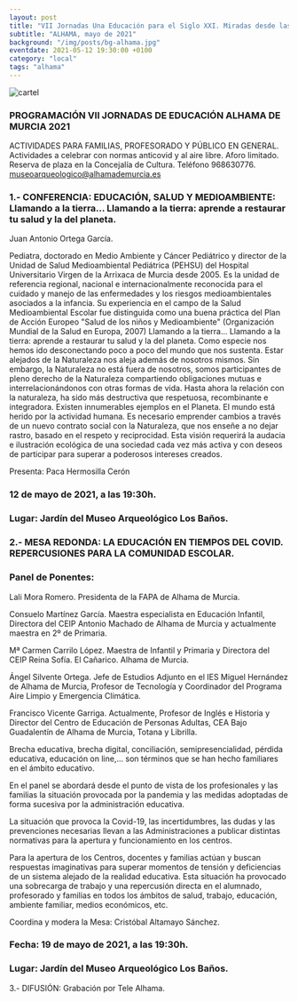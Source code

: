 ```yaml
---
layout: post
title: "VII Jornadas Una Educación para el Siglo XXI. Miradas desde las Ciencias y las Artes"
subtitle: "ALHAMA, mayo de 2021"
background: "/img/posts/bg-alhama.jpg"
eventdate: 2021-05-12 19:30:00 +0100
category: "local"
tags: "alhama"
---
```

 
![cartel](/img/posts/1campañapub.png)  

### PROGRAMACIÓN VII JORNADAS DE EDUCACIÓN                                  ALHAMA DE MURCIA 2021


ACTIVIDADES PARA FAMILIAS, PROFESORADO Y PÚBLICO EN GENERAL. 
Actividades a celebrar con normas anticovid y al aire libre. 
Aforo limitado. Reserva de plaza en la Concejalía de Cultura. Teléfono 968630776. museoarqueologico@alhamademurcia.es  

### 1.- 	CONFERENCIA: EDUCACIÓN, SALUD Y MEDIOAMBIENTE: Llamando a la tierra... Llamando a la tierra: aprende a restaurar tu salud y la del planeta.
Juan Antonio Ortega García. 

Pediatra, doctorado en Medio Ambiente y Cáncer Pediátrico y director de la Unidad de Salud Medioambiental Pediátrica (PEHSU) del Hospital Universitario Virgen de la Arrixaca de Murcia desde 2005. Es la unidad de referencia regional, nacional e internacionalmente reconocida para el cuidado y manejo de las enfermedades y los riesgos medioambientales asociados a la infancia. Su experiencia en el campo de la Salud Medioambiental Escolar fue distinguida como una buena práctica del Plan de Acción Europeo "Salud de los niños y Medioambiente" (Organización Mundial de la Salud en Europa, 2007)
Llamando a la tierra... Llamando a la tierra: aprende a restaurar tu salud y la del planeta.
Como especie nos hemos ido desconectando poco a poco del mundo que nos sustenta. Estar alejados de la Naturaleza nos aleja además de nosotros mismos. Sin embargo, la Naturaleza no está fuera de nosotros, somos participantes de pleno derecho de la Naturaleza compartiendo obligaciones mutuas e interrelacionándonos con otras formas de vida. Hasta ahora la relación con la naturaleza, ha sido más destructiva que respetuosa, recombinante e integradora. Existen innumerables ejemplos en el Planeta. El mundo está herido por la actividad humana.
Es necesario emprender cambios a través de un nuevo contrato social con la Naturaleza, que nos enseñe a no dejar rastro, basado en el respeto y reciprocidad. Esta visión requerirá la audacia e ilustración ecológica de una sociedad cada vez más activa y con deseos de participar para superar a poderosos intereses creados.

Presenta: Paca Hermosilla Cerón
### 12 de mayo de 2021, a las 19:30h.	          		
### Lugar: Jardín del Museo Arqueológico Los Baños. 	

### 2.- 	MESA REDONDA: LA EDUCACIÓN EN TIEMPOS DEL COVID. REPERCUSIONES PARA LA COMUNIDAD ESCOLAR.

### Panel de Ponentes:

Lali Mora Romero. Presidenta de la FAPA de Alhama de Murcia.

Consuelo Martínez García. Maestra especialista en Educación Infantil, Directora del CEIP Antonio Machado de  Alhama de Murcia y actualmente maestra en 2º de Primaria.

Mª Carmen Carrilo López. Maestra de Infantil y Primaria y Directora del CEIP Reina Sofía. El Cañarico. Alhama de Murcia.

Ángel Silvente Ortega. Jefe de Estudios Adjunto en el IES Miguel  Hernández de Alhama de Murcia, Profesor de Tecnología y Coordinador del Programa Aire Limpio y Emergencia Climática.

Francisco Vicente Garriga. Actualmente, Profesor de Inglés e Historia y Director del Centro de Educación de Personas Adultas, CEA Bajo Guadalentín de Alhama de Murcia, Totana y Librilla. 

 
Brecha educativa, brecha digital, conciliación, semipresencialidad, pérdida educativa, educación on line,... son términos que se han hecho familiares en el ámbito educativo.

En el panel se abordará desde el punto de vista de los profesionales y las familias la situación provocada por la pandemia y las medidas adoptadas de forma sucesiva por la administración educativa.

La situación que provoca la Covid-19, las incertidumbres, las dudas y las prevenciones necesarias llevan a las Administraciones a publicar distintas normativas para la apertura y funcionamiento en los centros.

Para la apertura de los Centros, docentes y familias actúan y buscan respuestas imaginativas para superar momentos de tensión y deficiencias de un sistema alejado de la realidad educativa. Esta situación ha provocado una sobrecarga de trabajo y una repercusión directa en el alumnado, profesorado y familias en todos los ámbitos de salud, trabajo, educación, ambiente familiar, medios económicos, etc.


Coordina y modera la Mesa: Cristóbal Altamayo Sánchez.

### Fecha: 19 de mayo  de 2021, a las 19:30h.	          			

### Lugar: Jardín del Museo Arqueológico Los Baños. 


3.- DIFUSIÓN: Grabación por Tele Alhama.


